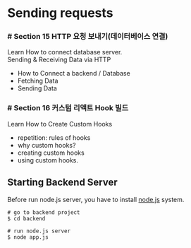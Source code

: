 # Sending requests

### # Section 15 HTTP 요청 보내기(데이터베이스 연결)

Learn How to connect database server.  
Sending & Receiving Data via HTTP

- How to Connect a backend / Database
- Fetching Data
- Sending Data

### # Section 16 커스텀 리액트 Hook 빌드

Learn How to Create Custom Hooks

- repetition: rules of hooks
- why custom hooks?
- creating custom hooks
- using custom hooks.

## Starting Backend Server

Before run node.js server, you have to install [node.js](https://nodejs.org/en/download/current) system.

```shell
# go to backend project
$ cd backend

# run node.js server
$ node app.js
```
